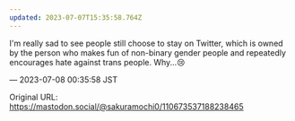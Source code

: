 ```yaml
---
updated: 2023-07-07T15:35:58.764Z
---
```


<p>I&#39;m really sad to see people still choose to stay on Twitter, which is owned by the person who makes fun of non-binary gender people and repeatedly encourages hate against trans people. Why...😢</p>

&mdash; 2023-07-08 00:35:58 JST

Original URL: https://mastodon.social/@sakuramochi0/110673537188238465
